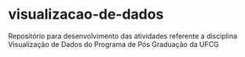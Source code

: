 # visualizacao-de-dados
Repositório para desenvolvimento das atividades referente a disciplina Visualização de Dados do Programa de Pós Graduação da UFCG
